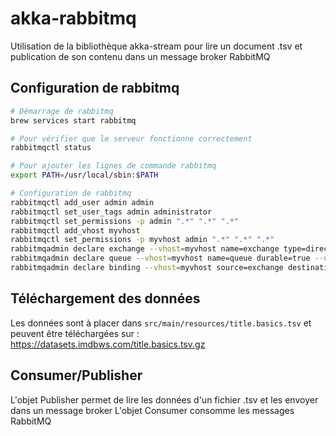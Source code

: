 # akka-rabbitmq
Utilisation de la bibliothèque akka-stream pour lire un document .tsv et publication de son contenu dans un message broker RabbitMQ


## Configuration de rabbitmq
```sh
# Démarrage de rabbitmq
brew services start rabbitmq

# Pour vérifier que le serveur fonctionne correctement
rabbitmqctl status

# Pour ajouter les lignes de commande rabbitmq 
export PATH=/usr/local/sbin:$PATH

# Configuration de rabbitmq
rabbitmqctl add_user admin admin
rabbitmqctl set_user_tags admin administrator
rabbitmqctl set_permissions -p admin ".*" ".*" ".*"
rabbitmqctl add_vhost myvhost
rabbitmqctl set_permissions -p myvhost admin ".*" ".*" ".*"
rabbitmqadmin declare exchange --vhost=myvhost name=exchange type=direct --user=admin --password=admin
rabbitmqadmin declare queue --vhost=myvhost name=queue durable=true --user=admin --password=admin
rabbitmqadmin declare binding --vhost=myvhost source=exchange destination=queue destination_type=queue routing_key="foobar" --user=admin --password=admin

```

## Téléchargement des données
Les données sont à placer dans `src/main/resources/title.basics.tsv` et peuvent être téléchargées sur : https://datasets.imdbws.com/title.basics.tsv.gz

## Consumer/Publisher

L'objet Publisher permet de lire les données d'un fichier .tsv et les envoyer dans un message broker 
L'objet Consumer consomme les messages RabbitMQ